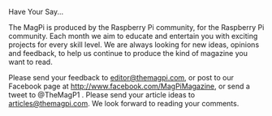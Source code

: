 Have Your Say...

The MagPi is produced by the Raspberry Pi community, for the Raspberry Pi community. Each month we aim to educate and entertain you with exciting projects for every skill level. We are always looking for new ideas, opinions and feedback, to help us continue to produce the kind of magazine you want to read.

Please send your feedback to editor@themagpi.com, or post to our Facebook page at http://www.facebook.com/MagPiMagazine, or send a tweet to @TheMagP1 . Please send your article ideas to articles@themagpi.com. We look forward to reading your comments.